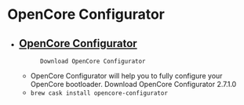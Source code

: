 # OpenCore Configurator
- [OpenCore Configurator](https://mackie100projects.altervista.org/download-opencore-configurator/)
  -              Download OpenCore Configurator         
  - OpenCore Configurator will help you to fully configure your OpenCore bootloader. Download OpenCore Configurator 2.7.1.0
  - `brew cask install opencore-configurator`
